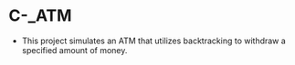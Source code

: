 # C-_ATM

- This project simulates an ATM that utilizes backtracking to withdraw a specified amount of money.

